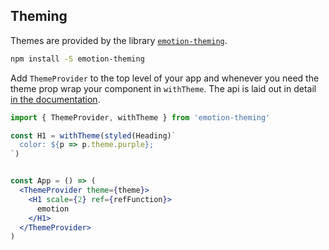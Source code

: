 ## Theming

Themes are provided by the library [`emotion-theming`](https://github.com/emotion-js/emotion/tree/master/packages/emotion-theming).


```bash
npm install -S emotion-theming
```

Add `ThemeProvider` to the top level of your app and whenever you need the theme prop wrap your component in `withTheme`. The api is laid out in detail [in the documentation](https://github.com/emotion-js/emotion/tree/master/packages/emotion-theming/README.md#api).

```jsx
import { ThemeProvider, withTheme } from 'emotion-theming'

const H1 = withTheme(styled(Heading)`
  color: ${p => p.theme.purple};
`)


const App = () => (
  <ThemeProvider theme={theme}>
    <H1 scale={2} ref={refFunction}>
      emotion
    </H1>
  </ThemeProvider>
)
```




